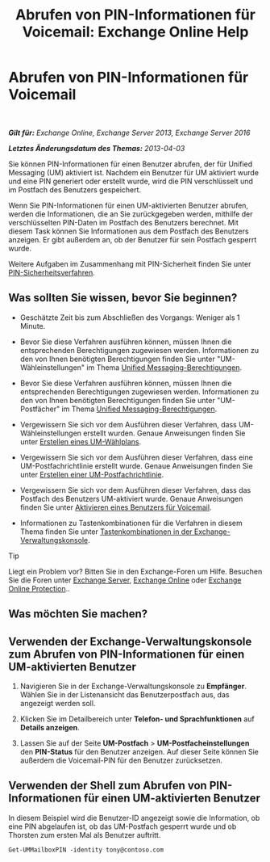 ﻿---
title: 'Abrufen von PIN-Informationen für Voicemail: Exchange Online Help'
TOCTitle: Abrufen von PIN-Informationen für Voicemail
ms:assetid: 01517cca-99fe-46b2-b586-19e8d2707728
ms:mtpsurl: https://technet.microsoft.com/de-de/library/Aa995900(v=EXCHG.150)
ms:contentKeyID: 54651492
ms.date: 05/23/2018
mtps_version: v=EXCHG.150
ms.translationtype: MT
---

# Abrufen von PIN-Informationen für Voicemail

 

_**Gilt für:** Exchange Online, Exchange Server 2013, Exchange Server 2016_

_**Letztes Änderungsdatum des Themas:** 2013-04-03_

Sie können PIN-Informationen für einen Benutzer abrufen, der für Unified Messaging (UM) aktiviert ist. Nachdem ein Benutzer für UM aktiviert wurde und eine PIN generiert oder erstellt wurde, wird die PIN verschlüsselt und im Postfach des Benutzers gespeichert.

Wenn Sie PIN-Informationen für einen UM-aktivierten Benutzer abrufen, werden die Informationen, die an Sie zurückgegeben werden, mithilfe der verschlüsselten PIN-Daten im Postfach des Benutzers berechnet. Mit diesem Task können Sie Informationen aus dem Postfach des Benutzers anzeigen. Er gibt außerdem an, ob der Benutzer für sein Postfach gesperrt wurde.

Weitere Aufgaben im Zusammenhang mit PIN-Sicherheit finden Sie unter [PIN-Sicherheitsverfahren](pin-security-procedures-exchange-2013-help.md).

## Was sollten Sie wissen, bevor Sie beginnen?

  - Geschätzte Zeit bis zum Abschließen des Vorgangs: Weniger als 1 Minute.

  - Bevor Sie diese Verfahren ausführen können, müssen Ihnen die entsprechenden Berechtigungen zugewiesen werden. Informationen zu den von Ihnen benötigten Berechtigungen finden Sie unter "UM-Wähleinstellungen" im Thema [Unified Messaging-Berechtigungen](unified-messaging-permissions-exchange-2013-help.md).

  - Bevor Sie diese Verfahren ausführen können, müssen Ihnen die entsprechenden Berechtigungen zugewiesen werden. Informationen zu den von Ihnen benötigten Berechtigungen finden Sie unter "UM-Postfächer" im Thema [Unified Messaging-Berechtigungen](unified-messaging-permissions-exchange-2013-help.md).

  - Vergewissern Sie sich vor dem Ausführen dieser Verfahren, dass UM-Wähleinstellungen erstellt wurden. Genaue Anweisungen finden Sie unter [Erstellen eines UM-Wählplans](create-a-um-dial-plan-exchange-2013-help.md).

  - Vergewissern Sie sich vor dem Ausführen dieser Verfahren, dass eine UM-Postfachrichtlinie erstellt wurde. Genaue Anweisungen finden Sie unter [Erstellen einer UM-Postfachrichtlinie](create-a-um-mailbox-policy-exchange-2013-help.md).

  - Vergewissern Sie sich vor dem Ausführen dieser Verfahren, dass das Postfach des Benutzers UM-aktiviert wurde. Genaue Anweisungen finden Sie unter [Aktivieren eines Benutzers für Voicemail](enable-a-user-for-voice-mail-exchange-2013-help.md).

  - Informationen zu Tastenkombinationen für die Verfahren in diesem Thema finden Sie unter [Tastenkombinationen in der Exchange-Verwaltungskonsole](keyboard-shortcuts-in-the-exchange-admin-center-exchange-online-protection-help.md).


> [!TIP]
> Liegt ein Problem vor? Bitten Sie in den Exchange-Foren um Hilfe. Besuchen Sie die Foren unter <A href="https://go.microsoft.com/fwlink/p/?linkid=60612">Exchange Server</A>, <A href="https://go.microsoft.com/fwlink/p/?linkid=267542">Exchange Online</A> oder <A href="https://go.microsoft.com/fwlink/p/?linkid=285351">Exchange Online Protection</A>..



## Was möchten Sie machen?

## Verwenden der Exchange-Verwaltungskonsole zum Abrufen von PIN-Informationen für einen UM-aktivierten Benutzer

1.  Navigieren Sie in der Exchange-Verwaltungskonsole zu **Empfänger**. Wählen Sie in der Listenansicht das Benutzerpostfach aus, das angezeigt werden soll.

2.  Klicken Sie im Detailbereich unter **Telefon- und Sprachfunktionen** auf **Details anzeigen**.

3.  Lassen Sie auf der Seite **UM-Postfach** \> **UM-Postfacheinstellungen** den **PIN-Status** für den Benutzer anzeigen. Auf dieser Seite können Sie außerdem die Voicemail-PIN für den Benutzer zurücksetzen.

## Verwenden der Shell zum Abrufen von PIN-Informationen für einen UM-aktivierten Benutzer

In diesem Beispiel wird die Benutzer-ID angezeigt sowie die Information, ob eine PIN abgelaufen ist, ob das UM-Postfach gesperrt wurde und ob Thorsten zum ersten Mal als Benutzer auftritt.

    Get-UMMailboxPIN -identity tony@contoso.com

